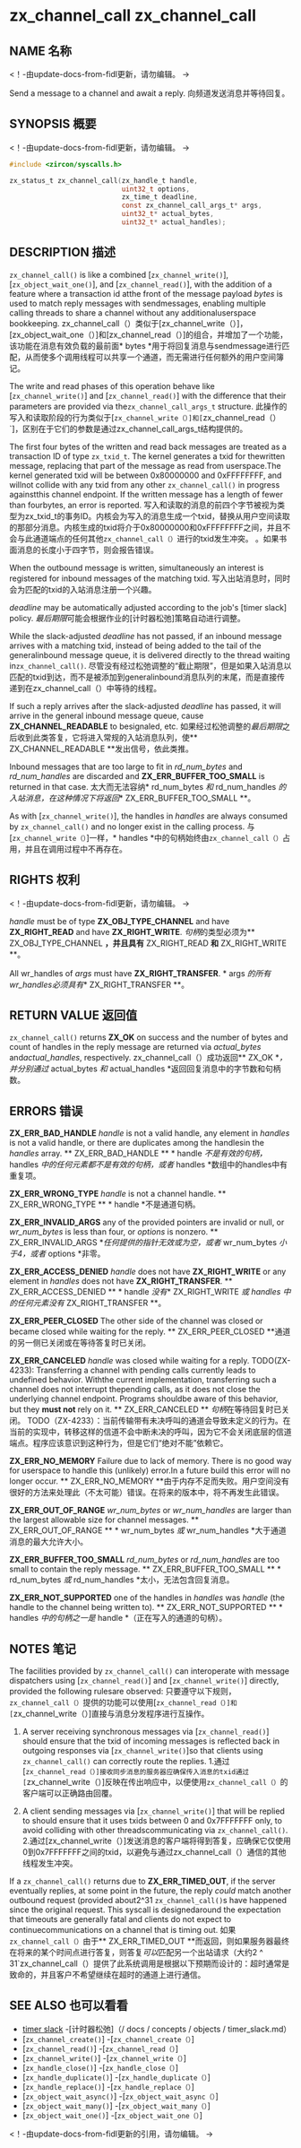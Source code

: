  
# zx_channel_call  zx_channel_call 

 
## NAME  名称 

<!-- Updated by update-docs-from-fidl, do not edit. -->  <！-由update-docs-from-fidl更新，请勿编辑。 ->

Send a message to a channel and await a reply.  向频道发送消息并等待回复。

 
## SYNOPSIS  概要 

<!-- Updated by update-docs-from-fidl, do not edit. -->  <！-由update-docs-from-fidl更新，请勿编辑。 ->

```c
#include <zircon/syscalls.h>

zx_status_t zx_channel_call(zx_handle_t handle,
                            uint32_t options,
                            zx_time_t deadline,
                            const zx_channel_call_args_t* args,
                            uint32_t* actual_bytes,
                            uint32_t* actual_handles);
```
 

 
## DESCRIPTION  描述 

`zx_channel_call()` is like a combined [`zx_channel_write()`], [`zx_object_wait_one()`], and [`zx_channel_read()`], with the addition of a feature where a transaction id atthe front of the message payload *bytes* is used to match reply messages with sendmessages, enabling multiple calling threads to share a channel without any additionaluserspace bookkeeping. zx_channel_call（）类似于[zx_channel_write（）]，[zx_object_wait_one（）]和[zx_channel_read（）]的组合，并增加了一个功能，该功能在消息有效负载的最前面* bytes *用于将回复消息与sendmessage进行匹配，从而使多个调用线程可以共享一个通道，而无需进行任何额外的用户空间簿记。

The write and read phases of this operation behave like [`zx_channel_write()`] and [`zx_channel_read()`] with the difference that their parameters are provided via the`zx_channel_call_args_t` structure. 此操作的写入和读取阶段的行为类似于[`zx_channel_write（）]和[`zx_channel_read（）`]，区别在于它们的参数是通过zx_channel_call_args_t结构提供的。

The first four bytes of the written and read back messages are treated as a transaction ID of type `zx_txid_t`.  The kernel generates a txid for thewritten message, replacing that part of the message as read from userspace.The kernel generated txid will be between 0x80000000 and 0xFFFFFFFF, and willnot collide with any txid from any other `zx_channel_call()` in progress againstthis channel endpoint.  If the written message has a length of fewer than fourbytes, an error is reported. 写入和读取的消息的前四个字节被视为类型为zx_txid_t的事务ID。内核会为写入的消息生成一个txid，替换从用户空间读取的那部分消息。内核生成的txid将介于0x80000000和0xFFFFFFFF之间，并且不会与此通道端点的任何其他`zx_channel_call（）`进行的txid发生冲突。 。如果书面消息的长度小于四字节，则会报告错误。

When the outbound message is written, simultaneously an interest is registered for inbound messages of the matching txid. 写入出站消息时，同时会为匹配的txid的入站消息注册一个兴趣。

*deadline* may be automatically adjusted according to the job's [timer slack] policy. *最后期限*可能会根据作业的[计时器松弛]策略自动进行调整。

While the slack-adjusted *deadline* has not passed, if an inbound message arrives with a matching txid, instead of being added to the tail of the generalinbound message queue, it is delivered directly to the thread waiting in`zx_channel_call()`. 尽管没有经过松弛调整的“截止期限”，但是如果入站消息以匹配的txid到达，而不是被添加到generalinbound消息队列的末尾，而是直接传递到在zx_channel_call（）中等待的线程。

If such a reply arrives after the slack-adjusted *deadline* has passed, it will arrive in the general inbound message queue, cause **ZX_CHANNEL_READABLE** to besignaled, etc. 如果经过松弛调整的*最后期限*之后收到此类答复，它将进入常规的入站消息队列，使** ZX_CHANNEL_READABLE **发出信号，依此类推。

Inbound messages that are too large to fit in *rd_num_bytes* and *rd_num_handles* are discarded and **ZX_ERR_BUFFER_TOO_SMALL** is returned in that case. 太大而无法容纳* rd_num_bytes *和* rd_num_handles *的入站消息，在这种情况下将返回** ZX_ERR_BUFFER_TOO_SMALL **。

As with [`zx_channel_write()`], the handles in *handles* are always consumed by `zx_channel_call()` and no longer exist in the calling process. 与[`zx_channel_write（）`]一样，* handles *中的句柄始终由`zx_channel_call（）`占用，并且在调用过程中不再存在。

 
## RIGHTS  权利 

<!-- Updated by update-docs-from-fidl, do not edit. -->  <！-由update-docs-from-fidl更新，请勿编辑。 ->

*handle* must be of type **ZX_OBJ_TYPE_CHANNEL** and have **ZX_RIGHT_READ** and have **ZX_RIGHT_WRITE**.  *句柄*的类型必须为** ZX_OBJ_TYPE_CHANNEL **，并且具有** ZX_RIGHT_READ **和** ZX_RIGHT_WRITE **。

All wr_handles of *args* must have **ZX_RIGHT_TRANSFER**.  * args *的所有wr_handles必须具有** ZX_RIGHT_TRANSFER **。

 
## RETURN VALUE  返回值 

`zx_channel_call()` returns **ZX_OK** on success and the number of bytes and count of handles in the reply message are returned via *actual_bytes* and*actual_handles*, respectively. zx_channel_call（）成功返回** ZX_OK **，并分别通过* actual_bytes *和* actual_handles *返回回复消息中的字节数和句柄数。

 
## ERRORS  错误 

**ZX_ERR_BAD_HANDLE**  *handle* is not a valid handle, any element in *handles* is not a valid handle, or there are duplicates among the handlesin the *handles* array. ** ZX_ERR_BAD_HANDLE ** * handle *不是有效的句柄，* handles *中的任何元素都不是有效的句柄，或者* handles *数组中的handles中有重复项。

**ZX_ERR_WRONG_TYPE**  *handle* is not a channel handle.  ** ZX_ERR_WRONG_TYPE ** * handle *不是通道句柄。

**ZX_ERR_INVALID_ARGS**  any of the provided pointers are invalid or null, or *wr_num_bytes* is less than four, or *options* is nonzero. ** ZX_ERR_INVALID_ARGS **任何提供的指针无效或为空，或者* wr_num_bytes *小于4，或者* options *非零。

**ZX_ERR_ACCESS_DENIED**  *handle* does not have **ZX_RIGHT_WRITE** or any element in *handles* does not have **ZX_RIGHT_TRANSFER**. ** ZX_ERR_ACCESS_DENIED ** * handle *没有** ZX_RIGHT_WRITE **或* handles *中的任何元素没有** ZX_RIGHT_TRANSFER **。

**ZX_ERR_PEER_CLOSED**  The other side of the channel was closed or became closed while waiting for the reply. ** ZX_ERR_PEER_CLOSED **通道的另一侧已关闭或在等待答复时已关闭。

**ZX_ERR_CANCELED**  *handle* was closed while waiting for a reply. TODO(ZX-4233): Transferring a channel with pending calls currently leads to undefined behavior. Withthe current implementation, transferring such a channel does not interrupt thepending calls, as it does not close the underlying channel endpoint. Programs shouldbe aware of this behavior, but they **must not** rely on it. ** ZX_ERR_CANCELED ** *句柄*在等待回复时已关闭。 TODO（ZX-4233）：当前传输带有未决呼叫的通道会导致未定义的行为。在当前的实现中，转移这样的信道不会中断未决的呼叫，因为它不会关闭底层的信道端点。程序应该意识到这种行为，但是它们“绝对不能”依赖它。

**ZX_ERR_NO_MEMORY**  Failure due to lack of memory. There is no good way for userspace to handle this (unlikely) error.In a future build this error will no longer occur. ** ZX_ERR_NO_MEMORY **由于内存不足而失败。用户空间没有很好的方法来处理此（不太可能）错误。在将来的版本中，将不再发生此错误。

**ZX_ERR_OUT_OF_RANGE**  *wr_num_bytes* or *wr_num_handles* are larger than the largest allowable size for channel messages. ** ZX_ERR_OUT_OF_RANGE ** * wr_num_bytes *或* wr_num_handles *大于通道消息的最大允许大小。

**ZX_ERR_BUFFER_TOO_SMALL**  *rd_num_bytes* or *rd_num_handles* are too small to contain the reply message. ** ZX_ERR_BUFFER_TOO_SMALL ** * rd_num_bytes *或* rd_num_handles *太小，无法包含回复消息。

**ZX_ERR_NOT_SUPPORTED**  one of the handles in *handles* was *handle* (the handle to the channel being written to). ** ZX_ERR_NOT_SUPPORTED ** * handles *中的句柄之一是* handle *（正在写入的通道的句柄）。

 
## NOTES  笔记 

The facilities provided by `zx_channel_call()` can interoperate with message dispatchers using [`zx_channel_read()`] and [`zx_channel_write()`] directly, provided the following rulesare observed: 只要遵守以下规则，`zx_channel_call（）`提供的功能可以使用[`zx_channel_read（）]和[`zx_channel_write（）]直接与消息分发程序进行互操作。

 
1. A server receiving synchronous messages via [`zx_channel_read()`] should ensure that the txid of incoming messages is reflected back in outgoing responses via [`zx_channel_write()`]so that clients using `zx_channel_call()` can correctly route the replies. 1.通过[`zx_channel_read（）]接收同步消息的服务器应确保传入消息的txid通过[`zx_channel_write（）]反映在传出响应中，以便使用`zx_channel_call（）`的客户端可以正确路由回覆。

 
2. A client sending messages via [`zx_channel_write()`] that will be replied to should ensure that it uses txids between 0 and 0x7FFFFFFF only, to avoid colliding with other threadscommunicating via `zx_channel_call()`. 2.通过[zx_channel_write（）]发送消息的客户端将得到答复，应确保它仅使用0到0x7FFFFFFF之间的txid，以避免与通过zx_channel_call（）通信的其他线程发生冲突。

If a `zx_channel_call()` returns due to **ZX_ERR_TIMED_OUT**, if the server eventually replies, at some point in the future, the reply *could* match another outbound request (provided about2^31 `zx_channel_call()`s have happened since the original request.  This syscall is designedaround the expectation that timeouts are generally fatal and clients do not expect to continuecommunications on a channel that is timing out. 如果`zx_channel_call（）`由于** ZX_ERR_TIMED_OUT **而返回，则如果服务器最终在将来的某个时间点进行答复，则答复*可以*匹配另一个出站请求（大约2 ^ 31`zx_channel_call（）提供了此系统调用是根据以下预期而设计的：超时通常是致命的，并且客户不希望继续在超时的通道上进行通信。

 
## SEE ALSO  也可以看看 

 
 - [timer slack](/docs/concepts/objects/timer_slack.md)  -[计时器松弛]（/ docs / concepts / objects / timer_slack.md）
 - [`zx_channel_create()`]  -[`zx_channel_create（）`]
 - [`zx_channel_read()`]  -[`zx_channel_read（）`]
 - [`zx_channel_write()`]  -[`zx_channel_write（）`]
 - [`zx_handle_close()`]  -[`zx_handle_close（）`]
 - [`zx_handle_duplicate()`]  -[`zx_handle_duplicate（）`]
 - [`zx_handle_replace()`]  -[`zx_handle_replace（）`]
 - [`zx_object_wait_async()`]  -[`zx_object_wait_async（）`]
 - [`zx_object_wait_many()`]  -[`zx_object_wait_many（）`]
 - [`zx_object_wait_one()`]  -[`zx_object_wait_one（）`]

<!-- References updated by update-docs-from-fidl, do not edit. -->  <！-由update-docs-from-fidl更新的引用，请勿编辑。 ->

